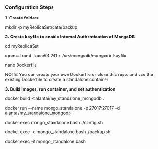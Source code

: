 ### Configuration Steps

**1. Create folders**

mkdir -p myReplicaSet/data/backup

**2. Create keyfile to enable Internal Authentication of MongoDB**

cd myReplicaSet

openssl rand -base64 741 > /srv/mongodb/mongodb-keyfile

nano Dockerfile

NOTE: You can create your own Dockerfile or clone this repo. and use the existing Dockerfile to create a standalone container

**3. Build Images, run container, and set authentication**

docker build -t alantai/my_standalone_mongodb .

docker run --name mongo_standalone -p 27017:27017 -d alantai/my_standalone_mongodb

docker exec mongo_standalone bash ./config.sh

docker exec -d mongo_standalone bash ./backup.sh

docker exec -it mongo_standalone bash